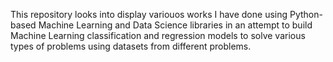 This repository looks into display variouos works I have done using Python-based Machine Learning and Data Science libraries in an attempt to build Machine Learning classification and regression models to solve various types of problems using datasets from different problems.
